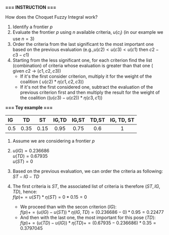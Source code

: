 **=== INSTRUCTION ===**

How does the Choquet Fuzzy Integral work?
1) Identify a frontier $p$
2) Evaluate the frontier $p$ using $n$ available criteria, $u(c_i)$ (in our example we use $n=3$)
3) Order the criteria from the last significant to the most important one based on the previous evaluation (e.g.,$u(c2) < u(c3) <u(c1)$ then  $c2 - c3 - c1$)
4) Starting from the less significant one, for each criterion find the list (combination) of criteria whose evaluation is greater than that one ( given $c2$ -> $(c1,c2,c3)$)
   * If it's the first consider criterion, multiply it for the weight of the coalition  ( $u(c2) * \eta(c1,c2,c3)$)
   * If it's not the first considered one, subtract the evaluation of the previous criterion first and then multiply the result for the weight of the coalition ($(u(c3) - u(c2)) * \eta(c3,c1)$)


**=== Toy example ===**

| IG   |  TD   |  ST   | IG,TD | IG,ST | TD,ST | IG, TD, ST |
| :--- | :---: | :---: | :---: | :---: | :---: | :--------: |
| 0.5  | 0.35  | 0.15  | 0.95  | 0.75  |  0.6  |     1      |

1) Assume we are considering a frontier $p$
2) $u(IG) = 0.236686$   
   $u(TD) = 0.67935$  
   $u(ST) = 0$

3) Based on the previous evaluation, we can order the criteria as following:  
    $ST - IG - TD$

4) The first criteria is $ST$, the associated list of criteria is therefore $(ST, IG, TD)$, hence:  
   $f(p) += u(ST) * \eta(ST) = 0 * 0.15 = 0$
    * We proceed than with the secon criterion ($IG$):  
        $f(p) += (u(IG) - u(ST)) * \eta(IG,TD) = (0.236686 - 0 ) * 0.95 = 0.22477$
    * And then with the last one, the most important for this pose ($TD$):  
        $f(p) += (u(TD) - u(IG)) * \eta(TD) += (0.67935 - 0.236686) * 0.35 = 0.3797045$
